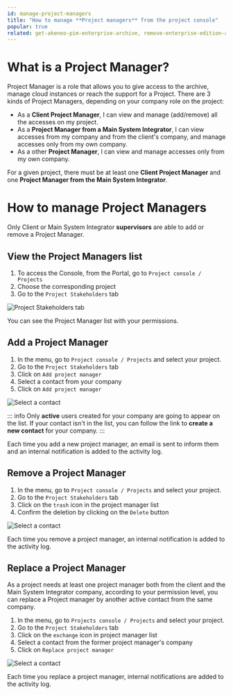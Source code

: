 ```yaml
---
id: manage-project-managers
title: "How to manage **Project managers** from the project console" 
popular: true
related: get-akeneo-pim-enterprise-archive, remove-enterprise-edition-access
---
```


# What is a Project Manager?

Project Manager is a role that allows you to give access to the archive, manage cloud instances or reach the support for a Project.
There are 3 kinds of Project Managers, depending on your company role on the project:

* As a **Client Project Manager**, I can view and manage (add/remove) all the accesses on my project.
* As a **Project Manager from a Main System Integrator**, I can view accesses from my company and from the client's company, and manage accesses only from my own company.
* As a other **Project Manager**, I can view and manage accesses only from my own company.

For a given project, there must be at least one **Client Project Manager** and one **Project Manager from the Main System Integrator**.

# How to manage Project Managers

Only Client or Main System Integrator **supervisors** are able to add or remove a Project Manager.

## View the Project Managers list

1. To access the Console, from the Portal, go to `Project console / Projects`
2. Choose the corresponding project
3. Go to the `Project Stakeholders` tab

![Project Stakeholders tab](../img/stakeholders_tab.jpg)

You can see the Project Manager list with your permissions.

## Add a Project Manager

1. In the menu, go to `Project console / Projects` and select your project.
2. Go to the `Project Stakeholders` tab
3. Click on `Add project manager`
4. Select a contact from your company
5. Click on `Add project manager`

![Select a contact](../img/add_project_manager.jpg)

::: info
Only **active** users created for your company are going to appear on the list.
If your contact isn't in the list, you can follow the link to **create a new contact** for your company.
:::

Each time you add a new project manager, an email is sent to inform them and an internal notification is added to the activity log.

## Remove a Project Manager

1. In the menu, go to `Project console / Projects` and select your project.
2. Go to the `Project Stakeholders` tab
3. Click on the `trash` icon in the project manager list
4. Confirm the deletion by clicking on the `Delete` button

![Select a contact](../img/remove_project_manager.jpg)

Each time you remove a project manager, an internal notification is added to the activity log.

## Replace a Project Manager

As a project needs at least one project manager both from the client and the Main System Integrator company, according to your permission level, you can replace a Project manager by another active contact from the same company.

1. In the menu, go to `Projects console / Projects` and select your project.
2. Go to the `Project Stakeholders` tab
3. Click on the `exchange` icon in project manager list
4. Select a contact from the former project manager's company
5. Click on `Replace project manager`

![Select a contact](../img/replace_project_manager.jpg)

Each time you replace a project manager, internal notifications are added to the activity log.